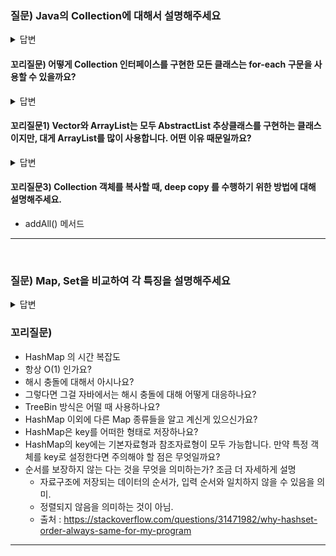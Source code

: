 ### 질문) Java의 Collection에 대해서 설명해주세요

<details>
    <summary>답변</summary>

- 컬렉션은 목록성 데이터를 처리하는 자료구조를 통칭.
- 자바의 자료구조는 Map과 Collection 인터페이스를 구현.
![java-data-structure](https://github.com/proHyundo/backend-cs-study/assets/128882585/ce7f5721-5264-4f15-9afd-b2a70e8def89)

</details>

#### 꼬리질문) 어떻게 Collection 인터페이스를 구현한 모든 클래스는 for-each 구문을 사용할 수 있을까요?

<details>
    <summary>답변</summary>

- 컴파일러가 for-loop 구문을 아래와 같이 변환한다.
- Collection 인터페이스는 Iterable 인터페이스를 구현하기 때문.
- Iterable 인터페이스를 구현한 클래스는 for-loop 구문을 사용할 수 있다.
- Iterable 인터페이스에는 Iterator<T> iterator(); 메서드가 정의되어 있는데, Iterator 를 반환하고, Iterator 에는 hasNext()와 next() 메서드가 정의되어 있다.

</details>

#### 꼬리질문1) Vector와 ArrayList는 모두 AbstractList 추상클래스를 구현하는 클래스 이지만, 대게 ArrayList를 많이 사용합니다. 어떤 이유 때문일까요?


<details>
    <summary>답변</summary>

- thread safe
    - Unlike the new collection implementations, Vector is synchronized. If a thread-safe implementation is not needed, it is recommended to use ArrayList in place of Vector.(출처 : https://docs.oracle.com/javase/7/docs/api/java/util/Vector.html)
- 내부 동작 차이
    - 새 요소를 추가할 때, 여유공간이 없으면 vector는 사이즈의 2배 / arraylist는 1/2배 증가

</details>

#### 꼬리질문3) Collection 객체를 복사할 때, deep copy 를 수행하기 위한 방법에 대해 설명해주세요. 

- addAll() 메서드


---
</br>

### 질문) Map, Set을 비교하여 각 특징을 설명해주세요

<details>
    <summary>답변</summary>

- 공통점 : Java의 자료구조, 제네릭을 사용해 데이터타입을 명시
- 차이점 : 패키기 구조, 동작 방식, 사용법

**Set**
- 

**Map**
- key-value 형식으로 값을 저장.
- 메서드 : get(), put()

</details>

### 꼬리질문)

- HashMap 의 시간 복잡도
- 항상 O(1) 인가요?
- 해시 충돌에 대해서 아시나요?
- 그렇다면 그걸 자바에서는 해시 충돌에 대해 어떻게 대응하나요?
- TreeBin 방식은 어떨 때 사용하나요?
- HashMap 이외에 다른 Map 종류들을 알고 계신게 있으신가요?
- HashMap은 key를 어떠한 형태로 저장하나요?
- HashMap의 key에는 기본자료형과 참조자료형이 모두 가능합니다. 만약 특정 객체를 key로 설정한다면 주의해야 할 점은 무엇일까요?
- 순서를 보장하지 않는 다는 것을 무엇을 의미하는가? 조금 더 자세하게 설명
    - 자료구조에 저장되는 데이터의 순서가, 입력 순서와 일치하지 않을 수 있음을 의미.
    - 정렬되지 않음을 의미하는 것이 아님.
    - 출처 : https://stackoverflow.com/questions/31471982/why-hashset-order-always-same-for-my-program

---
</br>